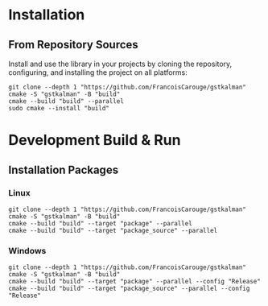 # Installation

## From Repository Sources

Install and use the library in your projects by cloning the repository, configuring, and installing the project on all platforms:

```shell
git clone --depth 1 "https://github.com/FrancoisCarouge/gstkalman"
cmake -S "gstkalman" -B "build"
cmake --build "build" --parallel
sudo cmake --install "build"
```

# Development Build & Run

## Installation Packages

### Linux

```shell
git clone --depth 1 "https://github.com/FrancoisCarouge/gstkalman"
cmake -S "gstkalman" -B "build"
cmake --build "build" --target "package" --parallel
cmake --build "build" --target "package_source" --parallel
```

### Windows

```shell
git clone --depth 1 "https://github.com/FrancoisCarouge/gstkalman"
cmake -S "gstkalman" -B "build"
cmake --build "build" --target "package" --parallel --config "Release"
cmake --build "build" --target "package_source" --parallel --config "Release"
```